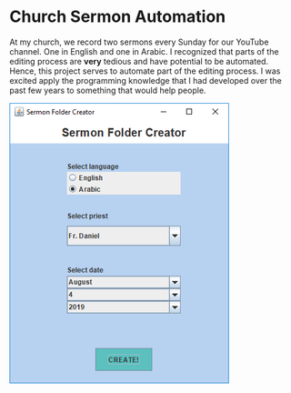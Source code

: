 # Church Sermon Automation
At my church, we record two sermons every Sunday for our YouTube channel. One in English and one in Arabic. I recognized that parts of the editing process are __**very**__ tedious and have potential to be automated. Hence, this project serves to automate part of the editing process. I was excited apply the programming knowledge that I had developed over the past few years to something that would help people.

![Screenshot of Application](https://raw.githubusercontent.com/tjm165/church-sermon-automation/master/screenshot.png)

